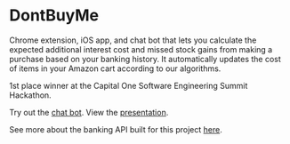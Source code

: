 # DontBuyMe

Chrome extension, iOS app, and chat bot that lets you calculate the expected additional interest cost and missed stock gains from making a purchase based on your banking history. It automatically updates the cost of items in your Amazon cart according to our algorithms.

1st place winner at the Capital One Software Engineering Summit Hackathon.

Try out the [chat bot](https://bot.dialogflow.com/1a8d26a9-a5b2-42ab-97e2-e36115aff480). View the [presentation](https://docs.google.com/presentation/d/10WoRlHfC5Y2j-3uXik3hzx8KOR5MVICjnRwYHSccuy0/edit?usp=sharing).

See more about the banking API built for this project [here](https://github.com/chrisfischer/Nessie-Credit).
